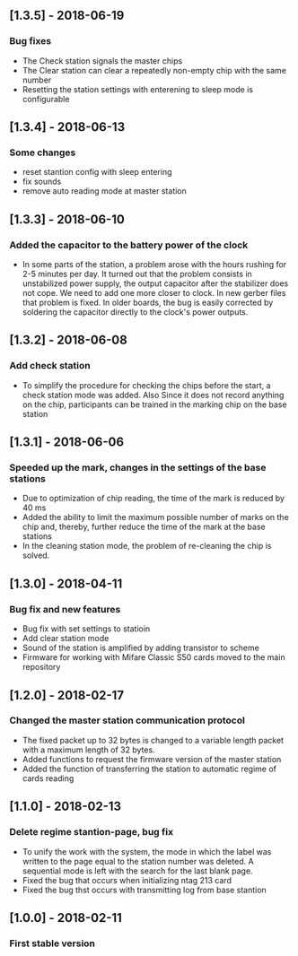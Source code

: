 ## [1.3.5] - 2018-06-19
### Bug fixes
- The Check station signals the master chips
- The Clear station can clear a repeatedly non-empty chip with the same number
- Resetting the station settings with enterening to sleep mode is configurable

## [1.3.4] - 2018-06-13
### Some changes
- reset stantion config with sleep entering
- fix sounds
- remove auto reading mode at master station

## [1.3.3] - 2018-06-10
### Added the capacitor to the battery power of the clock
- In some parts of the station, a problem arose with the hours rushing for 2-5 minutes per day. It turned out that the problem consists in unstabilized power supply, the output capacitor after the stabilizer does not cope. We need to add one more closer to clock. In new gerber files that problem is fixed. In older boards, the bug is easily corrected by soldering the capacitor directly to the clock's power outputs.

## [1.3.2] - 2018-06-08
### Add check station
- To simplify the procedure for checking the chips before the start, a check station mode was added. Also Since it does not record anything on the chip, participants can be trained in the marking chip on the base station

## [1.3.1] - 2018-06-06
### Speeded up the mark, changes in the settings of the base stations
- Due to optimization of chip reading, the time of the mark is reduced by 40 ms
- Added the ability to limit the maximum possible number of marks on the chip and, thereby, further reduce the time of the mark at the base stations
- In the cleaning station mode, the problem of re-cleaning the chip is solved.

## [1.3.0] - 2018-04-11
### Bug fix and new features
- Bug fix with set settings to statioin
- Add clear station mode
- Sound of the station is amplified by adding transistor to scheme
- Firmware for working with Mifare Classic S50 cards moved to the main repository

## [1.2.0] - 2018-02-17
### Changed the master station communication protocol
- The fixed packet up to 32 bytes is changed to a variable length packet with a maximum length of 32 bytes.
- Added functions to request the firmware version of the master station
- Added the function of transferring the station to automatic regime of cards reading

## [1.1.0] - 2018-02-13
### Delete regime stantion-page, bug fix
- To unify the work with the system, the mode in which the label was written to the page equal to the station number was deleted. A sequential mode is left with the search for the last blank page.
- Fixed the bug that occurs when initializing ntag 213 card
- Fixed the bug thst occurs with transmitting log from base stantion

## [1.0.0] - 2018-02-11
### First stable version